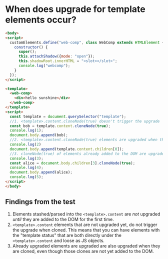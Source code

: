 # When does upgrade for template elements occur?

```html
<body>
<script>
  customElements.define("web-comp", class WebComp extends HTMLElement {
    constructor() {
      super();
      this.attachShadow({mode: "open"});
      this.shadowRoot.innerHTML = "<slot></slot>";
      console.log("webcomp");
    }
  });
</script>

<template>
  <web-comp>
    <div>hello sunshine</div>
  </web-comp>
</template>
<script>
  const template = document.querySelector("template");
  //1. <template>.content.cloneNode(true) doesn't trigger the upgrade
  const bob = template.content.cloneNode(true);
  console.log(1);
  document.body.append(bob);
  //2. <template>.content.cloneNode(true) elements are upgraded when they are added to the DOM. 
  console.log(2)
  document.body.append(template.content.children[0]);
  //3. cloneNode(true) of elements already added to the DOM are upgraded when calling cloneNode.
  console.log(3);
  const alice = document.body.children[3].cloneNode(true);
  console.log(4);
  document.body.append(alice);
  console.log(5);
</script>
</body>
```

## Findings from the test

1. Elements stashed/parsed into the `<template>.content` are *not* upgraded *until* they are added to the DOM for the first time.
2. `<template>.content` elements that are not upgraded yet, do not trigger the upgrade when cloned. This means that you can have elements with the "template status" that are both directly under the `<template>.content` and loose as JS objects.
3. Already upgraded elements are upgraded are also upgraded when they are cloned, even though those clones are not yet added to the DOM.